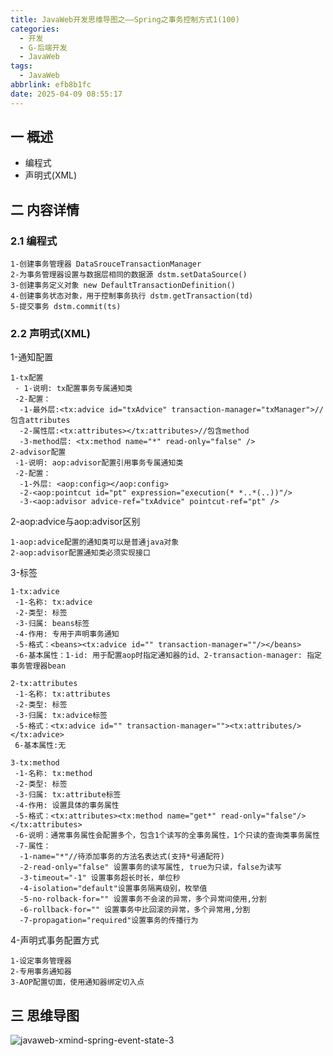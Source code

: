```yaml
---
title: JavaWeb开发思维导图之——Spring之事务控制方式1(100)
categories:
  - 开发
  - G-后端开发
  - JavaWeb
tags:
  - JavaWeb
abbrlink: efb8b1fc
date: 2025-04-09 08:55:17
---
```

## 一 概述

* 编程式
* 声明式(XML)

<!--more-->

## 二 内容详情

### 2.1 编程式

```
1-创建事务管理器 DataSrouceTransactionManager
2-为事务管理器设置与数据层相同的数据源 dstm.setDataSource()
3-创建事务定义对象 new DefaultTransactionDefinition()
4-创建事务状态对象，用于控制事务执行 dstm.getTransaction(td)
5-提交事务 dstm.commit(ts)
```

### 2.2 声明式(XML)

1-通知配置

```
1-tx配置
 - 1-说明: tx配置事务专属通知类
 -2-配置：
  -1-最外层:<tx:advice id="txAdvice" transaction-manager="txManager">//包含attributes
  -2-属性层:<tx:attributes></tx:attributes>//包含method
  -3-method层: <tx:method name="*" read-only="false" />
2-advisor配置
 -1-说明: aop:advisor配置引用事务专属通知类
 -2-配置：
  -1-外层: <aop:config></aop:config>
  -2-<aop:pointcut id="pt" expression="execution(* *..*(..))"/>
  -3-<aop:advisor advice-ref="txAdvice" pointcut-ref="pt" />
```

2-aop:advice与aop:advisor区别

```
1-aop:advice配置的通知类可以是普通java对象
2-aop:advisor配置通知类必须实现接口
```

3-标签

```
1-tx:advice
 -1-名称: tx:advice
 -2-类型: 标签
 -3-归属: beans标签
 -4-作用: 专用于声明事务通知
 -5-格式：<beans><tx:advice id="" transaction-manager=""/></beans>
 -6-基本属性：1-id: 用于配置aop时指定通知器的id、2-transaction-manager: 指定事务管理器bean
 
2-tx:attributes
 -1-名称: tx:attributes
 -2-类型: 标签
 -3-归属: tx:advice标签
 -5-格式：<tx:advice id="" transaction-manager=""><tx:attributes/></tx:advice>
 6-基本属性:无
 
3-tx:method
 -1-名称: tx:method
 -2-类型: 标签
 -3-归属: tx:attribute标签
 -4-作用: 设置具体的事务属性
 -5-格式：<tx:attributes><tx:method name="get*" read-only="false"/></tx:attributes>
 -6-说明：通常事务属性会配置多个，包含1个读写的全事务属性，1个只读的查询类事务属性
 -7-属性：
  -1-name="*"//待添加事务的方法名表达式(支持*号通配符)
  -2-read-only="false" 设置事务的读写属性, true为只读，false为读写
  -3-timeout="-1" 设置事务超长时长，单位秒
  -4-isolation="default"设置事务隔离级别，枚举值
  -5-no-rolback-for="" 设置事务不会滚的异常，多个异常间使用,分割
  -6-rollback-for="" 设置事务中比回滚的异常，多个异常用,分割
  -7-propagation="required"设置事务的传播行为
```

4-声明式事务配置方式

```
1-设定事务管理器
2-专用事务通知器
3-AOP配置切面，使用通知器绑定切入点
```

## 三 思维导图

![javaweb-xmind-spring-event-state-3][1]



[1]:https://cdn.jsdelivr.net/gh/PGzxc/CDN/blog-java/javaweb-xmind-spring-event-state-3.png